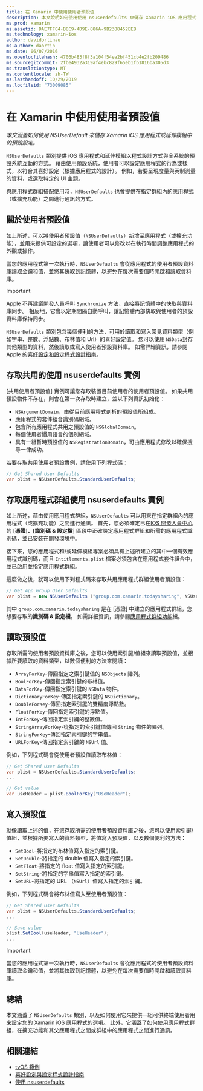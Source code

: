 ```yaml
---
title: 在 Xamarin 中使用使用者預設值
description: 本文說明如何使用使用 nsuserdefaults 來儲存 Xamarin iOS 應用程式或延伸模組中的預設設定。 它會描述高階使用 nsuserdefaults，並討論如何讀取和寫入值。
ms.prod: xamarin
ms.assetid: DAE7FFC4-B8C9-4D9E-886A-9B2388452EEB
ms.technology: xamarin-ios
author: davidortinau
ms.author: daortin
ms.date: 06/07/2016
ms.openlocfilehash: 4706b483f8f3a104f54ea2bf451cb4e2fb209486
ms.sourcegitcommit: 2fbe4932a319af4ebc829f65eb1fb1816ba305d3
ms.translationtype: MT
ms.contentlocale: zh-TW
ms.lasthandoff: 10/29/2019
ms.locfileid: "73009085"
---
```

# <a name="working-with-user-defaults-in-xamarinios"></a>在 Xamarin 中使用使用者預設值

_本文涵蓋如何使用 NSUserDefault 來儲存 Xamarin iOS 應用程式或延伸模組中的預設設定。_

`NSUserDefaults` 類別提供 iOS 應用程式和延伸模組以程式設計方式與全系統的預設系統互動的方式。 藉由使用預設系統，使用者可以設定應用程式的行為或樣式，以符合其喜好設定（根據應用程式的設計）。 例如，若要呈現度量與英制測量的資料，或選取特定的 UI 主題。

與應用程式群組搭配使用時，`NSUserDefaults` 也會提供在指定群組內的應用程式（或擴充功能）之間進行通訊的方式。

<a name="About-User-Defaults" />

## <a name="about-user-defaults"></a>關於使用者預設值

如上所述，可以將使用者預設值（`NSUserDefaults`）新增至應用程式（或擴充功能），並用來提供可設定的選項，讓使用者可以修改以在執行時間調整應用程式的外觀或操作。

當您的應用程式第一次執行時，`NSUserDefaults` 會從應用程式的使用者預設資料庫讀取金鑰和值，並將其快取到記憶體，以避免在每次需要值時開啟和讀取資料庫。 

> [!IMPORTANT]
> Apple 不再建議開發人員呼叫 `Synchronize` 方法，直接將記憶體中的快取與資料庫同步。 相反地，它會以定期間隔自動呼叫，讓記憶體內部快取與使用者的預設資料庫保持同步。

`NSUserDefaults` 類別包含幾個便利的方法，可用於讀取和寫入常見資料類型（例如字串、整數、浮點數、布林值和 Url）的喜好設定值。 您可以使用 `NSData`封存其他類型的資料，然後讀取或寫入使用者預設資料庫。 如需詳細資訊，請參閱 Apple 的[喜好設定和設定程式設計指南](https://developer.apple.com/library/mac/documentation/Cocoa/Conceptual/UserDefaults/Introduction/Introduction.html#//apple_ref/doc/uid/10000059i)。

<a name="Accessing-the-Shared-NSUserDefaults-Instance" />

## <a name="accessing-the-shared-nsuserdefaults-instance"></a>存取共用的使用 nsuserdefaults 實例 

[共用使用者預設值] 實例可讓您存取裝置目前使用者的使用者預設值。 如果共用預設物件不存在，則會在第一次存取時建立，並以下列資訊初始化：

- `NSArgumentDomain`，由從目前應用程式剖析的預設值所組成。
- 應用程式的套件組合識別碼網域。
- 包含所有應用程式共用之預設值的 `NSGlobalDomain`。
- 每個使用者慣用語言的個別網域。
- 具有一組暫時預設值的 `NSRegistrationDomain`，可由應用程式修改以確保搜尋一律成功。

若要存取共用使用者預設實例，請使用下列程式碼：

```csharp
// Get Shared User Defaults
var plist = NSUserDefaults.StandardUserDefaults;
```

<a name="Accessing-an-App-Group-NSUserDefaults-Instance" />

## <a name="accessing-an-app-group-nsuserdefaults-instance"></a>存取應用程式群組使用 nsuserdefaults 實例

如上所述，藉由使用應用程式群組，`NSUserDefaults` 可以用來在指定群組內的應用程式（或擴充功能）之間進行通訊。 首先，您必須確定已在[IOS 開發人員中心](https://developer.apple.com/devcenter/ios/)的 [**憑證]、[識別碼 & 設定檔**] 區段中正確設定應用程式群組和所需的應用程式識別碼，並已安裝在開發環境中。

接下來，您的應用程式和/或延伸模組專案必須具有上述所建立的其中一個有效應用程式識別碼，而且 `Entitlements.plist` 檔案必須包含在應用程式套件組合中，並已啟用並指定應用程式群組。

這麼做之後，就可以使用下列程式碼來存取共用應用程式群組使用者預設值：

```csharp
// Get App Group User Defaults
var plist = new NSUserDefaults ("group.com.xamarin.todaysharing", NSUserDefaultsType.SuiteName);
```

其中 `group.com.xamarin.todaysharing` 是在 [憑證] 中建立的應用程式群組，您想要存取的**識別碼 & 設定檔**。 如需詳細資訊，請參閱[應用程式群組功能](~/ios/deploy-test/provisioning/capabilities/app-groups-capabilities.md)檔。

<a name="Reading-Default-Values" />

## <a name="reading-default-values"></a>讀取預設值

存取所需的使用者預設資料庫之後，您可以使用索引鍵/值組來讀取預設值，並根據所要讀取的資料類型，以數個便利的方法來閱讀：

- `ArrayForKey`-傳回指定之索引鍵值的 `NSObjects` 陣列。
- `BoolForKey`-傳回指定索引鍵的布林值。
- `DataForKey`-傳回指定索引鍵的 `NSData` 物件。
- `DictionaryForKey`-傳回指定索引鍵的 `NSDictionary`。
- `DoubleForKey`-傳回指定索引鍵的雙精度浮點數。
- `FloatForKey`-傳回指定索引鍵的浮點值。
- `IntForKey`-傳回指定索引鍵的整數值。
- `StringArrayForKey`-從指定的索引鍵值傳回 `String` 物件的陣列。
- `StringForKey`-傳回指定索引鍵的字串值。
- `URLForKey`-傳回指定索引鍵的 `NSUrl` 值。

例如，下列程式碼會從使用者預設值讀取布林值：

```csharp
// Get Shared User Defaults
var plist = NSUserDefaults.StandardUserDefaults;
...

// Get value
var useHeader = plist.BoolForKey("UseHeader");

```

<a name="Writing-Default-Values" />

## <a name="writing-default-values"></a>寫入預設值

就像讀取上述的值，在您存取所需的使用者預設資料庫之後，您可以使用索引鍵/值組，並根據所要寫入的資料類型，將值寫入預設值，以及數個便利的方法：

- `SetBool`-將指定的布林值寫入指定的索引鍵。
- `SetDouble`-將指定的 double 值寫入指定的索引鍵。
- `SetFloat`-將指定的 float 值寫入指定的索引鍵。
- `SetString`-將指定的字串值寫入指定的索引鍵。
- `SetURL`-將指定的 URL （`NSUrl`）值寫入指定的索引鍵。

例如，下列程式碼會將布林值寫入至使用者預設值：

```csharp
// Get Shared User Defaults
var plist = NSUserDefaults.StandardUserDefaults;
...

// Save value
plist.SetBool(useHeader, "UseHeader");
...

```

> [!IMPORTANT]
> 當您的應用程式第一次執行時，`NSUserDefaults` 會從應用程式的使用者預設資料庫讀取金鑰和值，並將其快取到記憶體，以避免在每次需要值時開啟和讀取資料庫。

<a name="Summary" />

## <a name="summary"></a>總結

本文涵蓋了 `NSUserDefaults` 類別，以及如何使用它來提供一組可供終端使用者用來設定您的 Xamarin iOS 應用程式的選項。 此外，它涵蓋了如何使用應用程式群組，在擴充功能和其父應用程式之間或群組中的應用程式之間進行通訊。

## <a name="related-links"></a>相關連結

- [tvOS 範例](https://docs.microsoft.com/samples/browse/?products=xamarin&term=Xamarin.iOS+tvOS)
- [喜好設定與設定程式設計指南](https://developer.apple.com/library/mac/documentation/Cocoa/Conceptual/UserDefaults/Introduction/Introduction.html#//apple_ref/doc/uid/10000059i)
- [使用 nsuserdefaults](https://developer.apple.com/library/mac/documentation/Cocoa/Reference/Foundation/Classes/NSUserDefaults_Class/#//apple_ref/doc/constant_group/NSUserDefaults_Domains)
